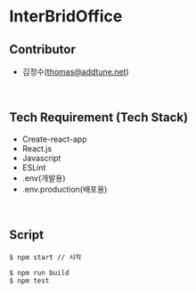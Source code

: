 # InterBridOffice

## Contributor
- 김정수(thomas@addtune.net)

<br/>

## Tech Requirement (Tech Stack)
- Create-react-app
- React.js
- Javascript
- ESLint
- .env(개발용)
- .env.production(배포용)

<br/>

## Script
```
$ npm start // 시작
```
```
$ npm run build
$ npm test
```